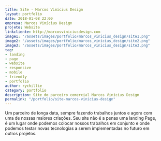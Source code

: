 ```yaml
---
title: Site - Marcos Vinícius Design
layout: portfolio
date: 2018-01-08 22:00
empresa: Marcos Vinícius Design
projeto: Website
linkcliente: http://marcosviniciusdesign.com
image1: "/assets/images/portfolio/marcos_vinicius_design/site1.png"
image2: "/assets/images/portfolio/marcos_vinicius_design/site2.png"
image3: "/assets/images/portfolio/marcos_vinicius_design/site3.png"
tag:
- landing
- page
- website
- responsive
- mobile
- friendly
- portfolio
author: rychillie
category: portfolio
description: Site do parceiro comercial Marcos Vinicius Design
permalink: "/portfolio/site-marcos-vinicius-design"
---
```


Um parceiro de longa data, sempre fazendo trabalhos juntos e agora com uma de nossas maiores criações. Seu site não é a penas uma landing Page, é um lugar onde podemos colocar nossos trabalhos em conjunto e onde podemos testar novas tecnologias a serem implementadas no futuro em outros projetos.